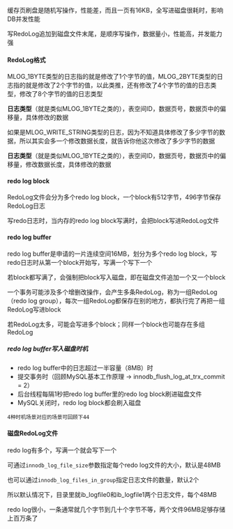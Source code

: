 缓存页刷盘是随机写操作，性能差，而且一页有16KB，全写进磁盘很耗时，影响DB并发性能

写RedoLog追加到磁盘文件末尾，是顺序写操作，数据量小，性能高，并发能力强



#### RedoLog格式

MLOG_1BYTE类型的日志指的就是修改了1个字节的值，MLOG_2BYTE类型的日志指的就是修改了2个字节的值，以此类推，还有修改了4个字节的值的日志类型，修改了8个字节的值的日志类型

**日志类型**（就是类似MLOG_1BYTE之类的），表空间ID，数据页号，数据页中的偏移量，具体修改的数据

如果是MLOG_WRITE_STRING类型的日志，因为不知道具体修改了多少字节的数据，所以其实会多一个修改数据长度，就告诉你他这次修改了多少字节的数据

**日志类型**（就是类似MLOG_1BYTE之类的），表空间ID，数据页号，数据页中的偏移量，修改数据长度，具体修改的数据



#### redo log block

RedoLog文件会分为多个redo log block，一个block有512字节，496字节保存RedoLog日志

写redo日志时，当内存的redo log block写满时，会把block写进RedoLog文件



#### redo log buffer

redo log buffer是申请的一片连续空间16MB，划分为多个redo log block，写redo日志时从第一个block开始写，写满一个写下一个

若block都写满了，会强制把block写入磁盘，即在磁盘文件追加一个又一个block

一个事务可能涉及多个增删改操作，会产生多条RedoLog，称为一组RedoLog（redo log group），每次一组RedoLog都保存在别的地方，都执行完了再把一组RedoLog写进block

若RedoLog太多，可能会写进多个block；同样一个block也可能存在多组RedoLog

##### redo log buffer写入磁盘时机

- redo log buffer中的日志超过一半容量（8MB）时
- 提交事务时（回顾MySQL基本工作原理 -> innodb_flush_log_at_trx_commit = 2）
- 后台线程每隔1秒把redo log buffer里的redo log block刷进磁盘文件
- MySQL关闭时，redo log block都会刷入磁盘

`4种时机场景对应的场景可回顾下44`



#### 磁盘RedoLog文件

redo log有多个，写满一个就会写下一个

可通过`innodb_log_file_size`参数指定每个redo log文件的大小，默认是48MB

也可以通过`innodb_log_files_in_group`指定日志文件的数量，默认2个

所以默认情况下，目录里就ib_logfile0和ib_logfile1两个日志文件，每个48MB

redo log很小，一条通常就几个字节到几十个字节不等，两个文件96MB足够存储上百万条了